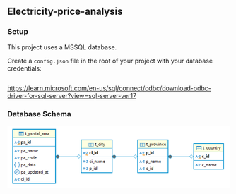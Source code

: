
## Electricity-price-analysis

### Setup

This project uses a MSSQL database.

Create a `config.json` file in the root of your project with your database credentials:

```json
```

https://learn.microsoft.com/en-us/sql/connect/odbc/download-odbc-driver-for-sql-server?view=sql-server-ver17

### Database Schema
![Database Schema](data/img/schema.png)